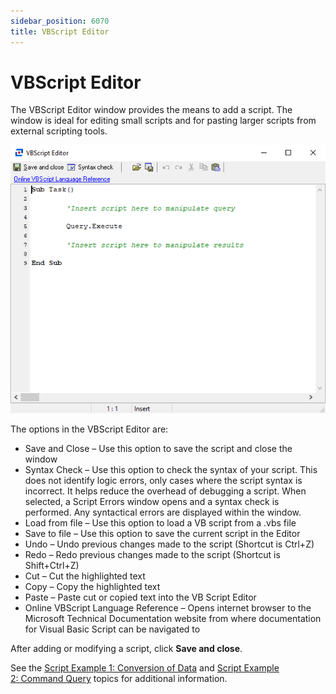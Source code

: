 ```yaml
---
sidebar_position: 6070
title: VBScript Editor
---
```


# VBScript Editor

The VBScript Editor window provides the means to add a script. The window is ideal for editing small scripts and for pasting larger scripts from external scripting tools.

![VBScript Editor window](../../../../../../../static/images/AccessAnalyzer_12.0/Content/Resources/Images/EnterpriseAuditor/Admin/DataCollector/Script/VBScriptEditor.png "VBScript Editor window")

The options in the VBScript Editor are:

* Save and Close – Use this option to save the script and close the window
* Syntax Check – Use this option to check the syntax of your script. This does not identify logic errors, only cases where the script syntax is incorrect. It helps reduce the overhead of debugging a script. When selected, a Script Errors window opens and a syntax check is performed. Any syntactical errors are displayed within the window.
* Load from file – Use this option to load a VB script from a .vbs file
* Save to file – Use this option to save the current script in the Editor
* Undo – Undo previous changes made to the script (Shortcut is Ctrl+Z)
* Redo – Redo previous changes made to the script (Shortcut is Shift+Ctrl+Z)
* Cut – Cut the highlighted text
* Copy – Copy the highlighted text
* Paste – Paste cut or copied text into the VB Script Editor
* Online VBScript Language Reference – Opens internet browser to the Microsoft Technical Documentation website from where documentation for Visual Basic Script can be navigated to

After adding or modifying a script, click **Save and close**.

See the [Script Example 1: Conversion of Data](Example1 "Script Example 1: Conversion of Data") and [Script Example 2: Command Query](Example2 "Script Example 2: Command Query") topics for additional information.